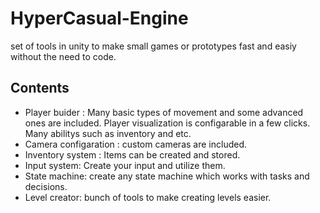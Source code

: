 # HyperCasual-Engine
 set of tools in unity to make small games or prototypes fast and easiy without the need to code.

## Contents
- Player buider : Many basic types of movement and some advanced ones are included. Player visualization is configarable in a few clicks. Many abilitys such as inventory and etc.
- Camera configaration : custom cameras are included.
- Inventory system : Items can be created and stored.
- Input system: Create your input and utilize them.
- State machine: create any state machine which works with tasks and decisions.
- Level creator: bunch of tools to make creating levels easier.
